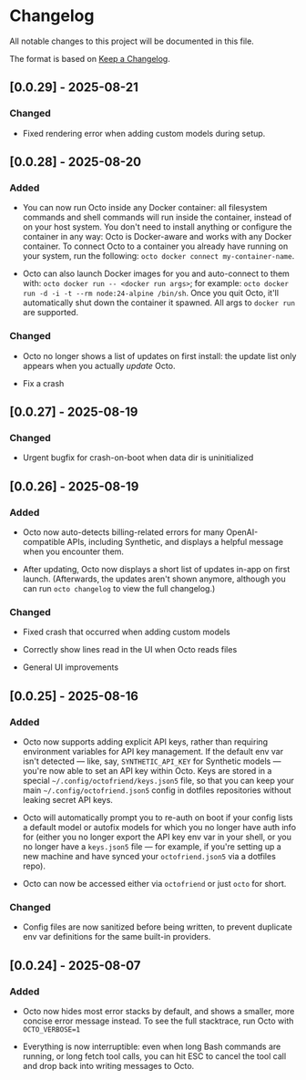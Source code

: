 # Changelog

All notable changes to this project will be documented in this file.

The format is based on [Keep a Changelog](https://keepachangelog.com/en/1.1.0/).

## [0.0.29] - 2025-08-21

### Changed

- Fixed rendering error when adding custom models during setup.

## [0.0.28] - 2025-08-20

### Added

- You can now run Octo inside any Docker container: all filesystem commands and
  shell commands will run inside the container, instead of on your host system.
  You don't need to install anything or configure the container in any way:
  Octo is Docker-aware and works with any Docker container. To connect Octo to
  a container you already have running on your system, run the following:
  `octo docker connect my-container-name`.

- Octo can also launch Docker images for you and auto-connect to them with:
  `octo docker run -- <docker run args>`; for example: `octo docker run
  -d -i -t --rm node:24-alpine /bin/sh`. Once you quit Octo, it'll automatically
  shut down the container it spawned. All args to `docker run` are supported.

### Changed

- Octo no longer shows a list of updates on first install: the update list only
  appears when you actually *update* Octo.

- Fix a crash

## [0.0.27] - 2025-08-19

### Changed

- Urgent bugfix for crash-on-boot when data dir is uninitialized

## [0.0.26] - 2025-08-19

### Added

- Octo now auto-detects billing-related errors for many OpenAI-compatible APIs,
  including Synthetic, and displays a helpful message when you encounter them.

- After updating, Octo now displays a short list of updates in-app on first
  launch. (Afterwards, the updates aren't shown anymore, although you can run
  `octo changelog` to view the full changelog.)

### Changed

- Fixed crash that occurred when adding custom models

- Correctly show lines read in the UI when Octo reads files

- General UI improvements

## [0.0.25] - 2025-08-16

### Added

- Octo now supports adding explicit API keys, rather than requiring environment
  variables for API key management. If the default env var isn't detected —
  like, say, `SYNTHETIC_API_KEY` for Synthetic models — you're now able to set
  an API key within Octo. Keys are stored in a special
  `~/.config/octofriend/keys.json5` file, so that you can keep your main
  `~/.config/octofriend.json5` config in dotfiles repositories without leaking
  secret API keys.

- Octo will automatically prompt you to re-auth on boot if your config lists a
  default model or autofix models for which you no longer have auth info for
  (either you no longer export the API key env var in your shell, or you no
  longer have a `keys.json5` file — for example, if you're setting up a new
  machine and have synced your `octofriend.json5` via a dotfiles repo).

- Octo can now be accessed either via `octofriend` or just `octo` for short.

### Changed

- Config files are now sanitized before being written, to prevent duplicate env
  var definitions for the same built-in providers.

## [0.0.24] - 2025-08-07

### Added

- Octo now hides most error stacks by default, and shows a smaller, more
  concise error message instead. To see the full stacktrace, run Octo with
  `OCTO_VERBOSE=1`

- Everything is now interruptible: even when long Bash commands are running, or
  long fetch tool calls, you can hit ESC to cancel the tool call and drop back
  into writing messages to Octo.
